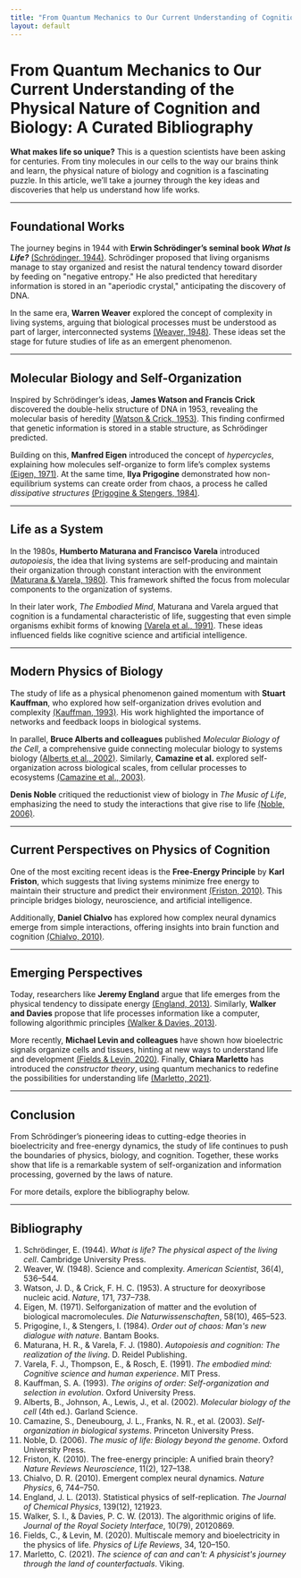 ```yaml
---
title: "From Quantum Mechanics to Our Current Understanding of Cognition"
layout: default
---
```



# From Quantum Mechanics to Our Current Understanding of the Physical Nature of Cognition and Biology: A Curated Bibliography

**What makes life so unique?** This is a question scientists have been asking for centuries. From tiny molecules in our cells to the way our brains think and learn, the physical nature of biology and cognition is a fascinating puzzle. In this article, we’ll take a journey through the key ideas and discoveries that help us understand how life works.

---

## **Foundational Works**
The journey begins in 1944 with **Erwin Schrödinger’s seminal book _What Is Life?_** [(Schrödinger, 1944)](#bibliography). Schrödinger proposed that living organisms manage to stay organized and resist the natural tendency toward disorder by feeding on "negative entropy." He also predicted that hereditary information is stored in an "aperiodic crystal," anticipating the discovery of DNA.

In the same era, **Warren Weaver** explored the concept of complexity in living systems, arguing that biological processes must be understood as part of larger, interconnected systems [(Weaver, 1948)](#bibliography). These ideas set the stage for future studies of life as an emergent phenomenon.

---

## **Molecular Biology and Self-Organization**
Inspired by Schrödinger’s ideas, **James Watson and Francis Crick** discovered the double-helix structure of DNA in 1953, revealing the molecular basis of heredity [(Watson & Crick, 1953)](#bibliography). This finding confirmed that genetic information is stored in a stable structure, as Schrödinger predicted.

Building on this, **Manfred Eigen** introduced the concept of _hypercycles_, explaining how molecules self-organize to form life’s complex systems [(Eigen, 1971)](#bibliography). At the same time, **Ilya Prigogine** demonstrated how non-equilibrium systems can create order from chaos, a process he called _dissipative structures_ [(Prigogine & Stengers, 1984)](#bibliography).

---

## **Life as a System**
In the 1980s, **Humberto Maturana and Francisco Varela** introduced _autopoiesis_, the idea that living systems are self-producing and maintain their organization through constant interaction with the environment [(Maturana & Varela, 1980)](#bibliography). This framework shifted the focus from molecular components to the organization of systems.

In their later work, _The Embodied Mind_, Maturana and Varela argued that cognition is a fundamental characteristic of life, suggesting that even simple organisms exhibit forms of knowing [(Varela et al., 1991)](#bibliography). These ideas influenced fields like cognitive science and artificial intelligence.

---

## **Modern Physics of Biology**
The study of life as a physical phenomenon gained momentum with **Stuart Kauffman**, who explored how self-organization drives evolution and complexity [(Kauffman, 1993)](#bibliography). His work highlighted the importance of networks and feedback loops in biological systems.

In parallel, **Bruce Alberts and colleagues** published _Molecular Biology of the Cell_, a comprehensive guide connecting molecular biology to systems biology [(Alberts et al., 2002)](#bibliography). Similarly, **Camazine et al.** explored self-organization across biological scales, from cellular processes to ecosystems [(Camazine et al., 2003)](#bibliography).

**Denis Noble** critiqued the reductionist view of biology in _The Music of Life_, emphasizing the need to study the interactions that give rise to life [(Noble, 2006)](#bibliography).

---

## **Current Perspectives on Physics of Cognition**
One of the most exciting recent ideas is the **Free-Energy Principle** by **Karl Friston**, which suggests that living systems minimize free energy to maintain their structure and predict their environment [(Friston, 2010)](#bibliography). This principle bridges biology, neuroscience, and artificial intelligence.

Additionally, **Daniel Chialvo** has explored how complex neural dynamics emerge from simple interactions, offering insights into brain function and cognition [(Chialvo, 2010)](#bibliography).

---

## **Emerging Perspectives**
Today, researchers like **Jeremy England** argue that life emerges from the physical tendency to dissipate energy [(England, 2013)](#bibliography). Similarly, **Walker and Davies** propose that life processes information like a computer, following algorithmic principles [(Walker & Davies, 2013)](#bibliography).

More recently, **Michael Levin and colleagues** have shown how bioelectric signals organize cells and tissues, hinting at new ways to understand life and development [(Fields & Levin, 2020)](#bibliography). Finally, **Chiara Marletto** has introduced the _constructor theory_, using quantum mechanics to redefine the possibilities for understanding life [(Marletto, 2021)](#bibliography).

---

## **Conclusion**
From Schrödinger’s pioneering ideas to cutting-edge theories in bioelectricity and free-energy dynamics, the study of life continues to push the boundaries of physics, biology, and cognition. Together, these works show that life is a remarkable system of self-organization and information processing, governed by the laws of nature.

For more details, explore the bibliography below.

---

## **Bibliography**
1. Schrödinger, E. (1944). *What is life? The physical aspect of the living cell*. Cambridge University Press.  
2. Weaver, W. (1948). Science and complexity. *American Scientist*, 36(4), 536–544.  
3. Watson, J. D., & Crick, F. H. C. (1953). A structure for deoxyribose nucleic acid. *Nature*, 171, 737–738.  
4. Eigen, M. (1971). Selforganization of matter and the evolution of biological macromolecules. *Die Naturwissenschaften*, 58(10), 465–523.  
5. Prigogine, I., & Stengers, I. (1984). *Order out of chaos: Man's new dialogue with nature*. Bantam Books.  
6. Maturana, H. R., & Varela, F. J. (1980). *Autopoiesis and cognition: The realization of the living*. D. Reidel Publishing.  
7. Varela, F. J., Thompson, E., & Rosch, E. (1991). *The embodied mind: Cognitive science and human experience*. MIT Press.  
8. Kauffman, S. A. (1993). *The origins of order: Self-organization and selection in evolution*. Oxford University Press.  
9. Alberts, B., Johnson, A., Lewis, J., et al. (2002). *Molecular biology of the cell* (4th ed.). Garland Science.  
10. Camazine, S., Deneubourg, J. L., Franks, N. R., et al. (2003). *Self-organization in biological systems*. Princeton University Press.  
11. Noble, D. (2006). *The music of life: Biology beyond the genome*. Oxford University Press.  
12. Friston, K. (2010). The free-energy principle: A unified brain theory? *Nature Reviews Neuroscience*, 11(2), 127–138.  
13. Chialvo, D. R. (2010). Emergent complex neural dynamics. *Nature Physics*, 6, 744–750.  
14. England, J. L. (2013). Statistical physics of self-replication. *The Journal of Chemical Physics*, 139(12), 121923.  
15. Walker, S. I., & Davies, P. C. W. (2013). The algorithmic origins of life. *Journal of the Royal Society Interface*, 10(79), 20120869.  
16. Fields, C., & Levin, M. (2020). Multiscale memory and bioelectricity in the physics of life. *Physics of Life Reviews*, 34, 120–150.  
17. Marletto, C. (2021). *The science of can and can't: A physicist's journey through the land of counterfactuals*. Viking.  
